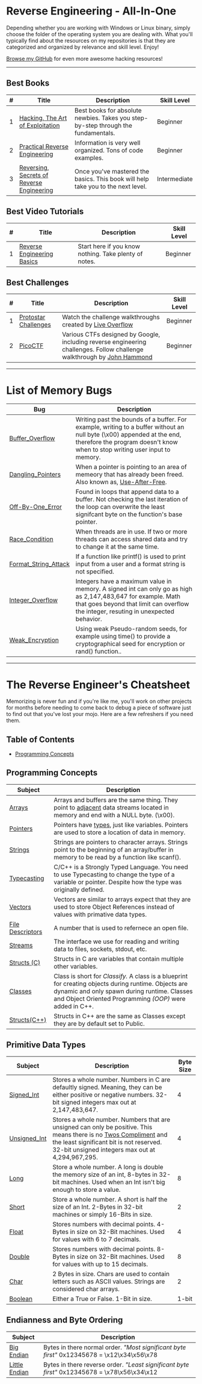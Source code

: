 # Reverse Engineering - All-In-One
Depending whether you are working with Windows or Linux binary, simply choose the folder of the operating system you are dealing with.  What you'll typically find about the resources on my repositories is that they are categorized and organized by relevance and skill level.  Enjoy!

[Browse my GitHub](https://github.com/Kennyslaboratory?tab=repositories) for even more awesome hacking resources!

------------------

## Best Books
| # | Title | Description | Skill Level |
| --- | --- | --- | --- |
| 1 | [Hacking, The Art of Exploitation](https://www.amazon.com/Hacking-Art-Exploitation-Jon-Erickson/dp/1593271441) | Best books for absolute newbies. Takes you step-by-step through the fundamentals.| Beginner |
| 2 | [Practical Reverse Engineering](https://www.amazon.com/Practical-Reverse-Engineering-Reversing-Obfuscation/dp/1118787315) | Information is very well organized. Tons of code examples. | Beginner |
| 3 | [Reversing, Secrets of Reverse Engineering](https://www.amazon.com/Reversing-Secrets-Engineering-Eldad-Eilam/dp/0764574817) | Once you've mastered the basics. This book will help take you to the next level. | Intermediate |


## Best Video Tutorials
| # | Title | Description | Skill Level |
| --- | --- | --- | --- |
| 1 | [Reverse Engineering Basics](https://www.youtube.com/watch?v=a2EkORFcSZo) | Start here if you know nothing. Take plenty of notes. | Beginner |


## Best Challenges
| # | Title | Description | Skill Level |
| --- | --- | --- | --- |
| 1 | [Protostar Challenges](https://exploit-exercises.lains.space/protostar/stack0/) | Watch the challenge walkthroughs created by [Live Overflow](https://old.liveoverflow.com/binary_hacking/protostar/stack0.html) | Beginner |
| 2 | [PicoCTF](https://play.picoctf.org/practice?category=3&page=1) | Various CTFs designed by Google, including reverse engineering challenges.  Follow challenge walkthrough by [John Hammond](https://www.youtube.com/watch?v=uIkxsBgkpj8) | Beginner |

-----------------
# List of Memory Bugs
| Bug | Description |
| --- | --- |
| [Buffer_Overflow]() | Writing past the bounds of a buffer.  For example, writing to a buffer without an null byte (\x00) appended at the end, therefore the program doesn't know when to stop writing user input to memory. |
 [Dangling_Pointers]() | When a pointer is pointing to an area of memeory that has already been freed.  Also known as, [Use-After-Free](http://phrack.org/issues/57/9.html). |
| [Off-By-One_Error]() | Found in loops that append data to a buffer.  Not checking the last iteration of the loop can overwrite the least signifcant byte on the function's base pointer. |
| [Race_Condition]() | When threads are in use.  If two or more threads can access shared data and try to change it at the same time.  |
| [Format_String_Attack]() | If a function like printf() is used to print input from a user and a format string is not specified. |
| [Integer_Overflow]() | Integers have a maximum value in memory.  A signed int can only go as high as 2,147,483,647 for example.  Math that goes beyond that limit can overflow the integer, resuting in unexpected behavior. |
| [Weak_Encryption]() | Using weak Pseudo-random seeds, for example using time() to provide a cryptographical seed for encryption or rand() function.. |

-----------------
# The Reverse Engineer's Cheatsheet
Memorizing is never fun and if you're like me, you'll work on other projects for months before needing to come back to debug a piece of software just to find out that you've lost your mojo.  Here are a few refreshers if you need them.

## Table of Contents
 * [Programming Concepts](#programming-concepts)

## Programming Concepts
| Subject | Description |
| --- | --- |
| [Arrays]() | Arrays and buffers are the same thing.  They point to [adjacent](https://www.merriam-webster.com/dictionary/adjacent) data streams located in memory and end with a NULL byte. (\x00). |
| [Pointers]() | Pointers have [types](https://www.learnjavaonline.org/en/Variables_and_Types), just like variables.  Pointers are used to store a location of data in memory. |
| [Strings]() | Strings are pointers to character arrays.  Strings point to the beginning of an array/buffer in memory to be read by a function like scanf(). |
| [Typecasting]() | C/C++ is a Strongly Typed Language.  You need to use Typecasting to change the type of a variable or pointer.  Despite how the type was originally defined. |
| [Vectors]() | Vectors are similar to arrays expect that they are used to store Object References instead of values with primative data types. |
| [File Descriptors]() | A number that is used to refernece an open file. |
| [Streams]() | The interface we use for reading and writing data to files, sockets, stdout, etc. |
| [Structs (C)]() | Structs in C are variables that contain multiple other variables. |
| [Classes]() | Class is short for _Classify._ A class is a blueprint for creating objects during runtime. Objects are dynamic and only spawn during runtime. Classes and Object Oriented Programming _(OOP)_ were added in C++. |
| [Structs(C++)]() | Structs in C++ are the same as Classes except they are by default set to Public. |

## Primitive Data Types
| Subject | Description | Byte Size |
| --- | --- | --- |
| [Signed_Int]() | Stores a whole number. Numbers in C are defaultly signed. Meaning, they can be either positive or negative numbers. 32-bit signed integers max out at 2,147,483,647. | 4 |
| [Unsigned_Int]() | Stores a whole number. Numbers that are unsigned can only be positive.  This means there is no [Twos Compliment](https://www.youtube.com/watch?v=lKTsv6iVxV4) and the least significant bit is not reserved. 32-bit unsigned integers max out at 4,294,967,295. | 4 |
| [Long]() | Store a whole number.  A long is double the memory size of an int, 8-bytes in 32-bit machines.  Used when an Int isn't big enough to store a value. | 8 |
| [Short]() | Store a whole number.  A short is half the size of an Int. 2-Bytes in 32-bit machines or simply 16-Bits in size. | 2 |
| [Float]() | Stores numbers with decimal points.  4-Bytes in size on 32-Bit machines.  Used for values with 6 to 7 decimals. | 4 |
| [Double]() | Stores numbers with decimal points. 8-Bytes in size on 32-Bit machines.  Used for values with up to 15 decimals. | 8 |
| [Char]() | 2 Bytes in size.  Chars are used to contain letters such as ASCII values. Strings are considered char arrays. | 2 |
| [Boolean]() | Either a True or False.  1-Bit in size. | 1-bit |

## Endianness and Byte Ordering
| Subject | Description |
| --- | --- |
| [Big Endian]() | Bytes in there normal order. _"Most significant byte first"_  0x12345678 = \x12\x34\x56\x78 |
| [Little Endian]() | Bytes in there reverse order. _"Least significant byte first"_  0x12345678 = \x78\x56\x34\x12 |




